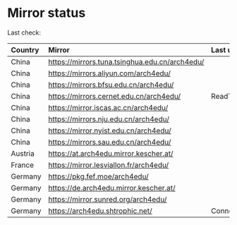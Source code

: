 <script src="./time.js"></script>
# Mirror status
Last check: <script type="text/javascript">localize(1754188258.5257127);</script>

|Country|Mirror|Last update|
|:------|:-----|:----------|
|China|https://mirrors.tuna.tsinghua.edu.cn/arch4edu/|<script type="text/javascript">localize(1754160498);</script>|
|China|https://mirrors.aliyun.com/arch4edu/|<script type="text/javascript">localize(1754160498);</script>|
|China|https://mirrors.bfsu.edu.cn/arch4edu/|<script type="text/javascript">localize(1754160498);</script>|
|China|https://mirrors.cernet.edu.cn/arch4edu/|ReadTimeout|
|China|https://mirror.iscas.ac.cn/arch4edu/|<script type="text/javascript">localize(1754160498);</script>|
|China|https://mirrors.nju.edu.cn/arch4edu/|<script type="text/javascript">localize(1754160498);</script>|
|China|https://mirror.nyist.edu.cn/arch4edu/|<script type="text/javascript">localize(1754160498);</script>|
|China|https://mirrors.sau.edu.cn/arch4edu/|<script type="text/javascript">localize(1754074315);</script>|
|Austria|https://at.arch4edu.mirror.kescher.at/|<script type="text/javascript">localize(1754160498);</script>|
|France|https://mirror.lesviallon.fr/arch4edu/|<script type="text/javascript">localize(1754160498);</script>|
|Germany|https://pkg.fef.moe/arch4edu/|<script type="text/javascript">localize(1754160498);</script>|
|Germany|https://de.arch4edu.mirror.kescher.at/|<script type="text/javascript">localize(1754160498);</script>|
|Germany|https://mirror.sunred.org/arch4edu/|<script type="text/javascript">localize(1754160498);</script>|
|Germany|https://arch4edu.shtrophic.net/|ConnectionError|

<script src="./tablefilter/tablefilter.js"></script>
<script src="./table.js"></script>